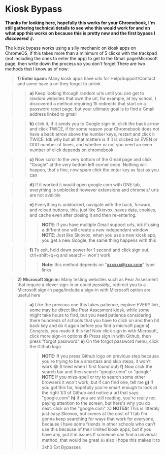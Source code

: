 # Kiosk Bypass
**Thanks for looking here, hopefully this works for your Chromebook, I'm still gathering technical details to see who this would work for and on what app this works on because this is pretty new and the first bypass I _discovered :)_.**

The kiosk bypass works using a silly mechanic on kiosk apps on ChromeOS, if this takes more than a minimum of 5 clicks with the trackpad (not including the ones to enter the app) to get to the Gmail page/Microsoft page, then write down the process so you don't forget
  There are two methods that I know as of now:
   
>**1) Enter spam:**
      Many kiosk apps have urls for Help/Support/Contact and some have a url they forgot to unlink.
     
>>**a)** Keep looking through random urls until you can get to random websites that own the url, for example, at my school, I discovered a method requiring 15 redirects that start on a password reset page, but your ultimate goal is to find a Gmail address linked to gmail
       
>>**b)** click it, if it sends you to Google sign-in, click the back arrow and click TWICE, if for some reason your Chromebook does not have a back arrow above the number keys, restart and click it TWICE. Idk why but all that matters is if it is clicked an EVEN or ODD number of times, and whether or not you need an even number of click depends on chromebook
       
>>**c)** Now scroll to the very bottom of the Gmail page and click "Google" at the very bottom left corner once. Nothing will happen, that's fine, now spam click the enter key as fast as you can
       
>>**d)** If it worked it would open google.com with ONE tab, everything is unblocked however extensions and chrome:// urls are not avalible
       
>>**e)** Everything is unblocked, navigate with the back, forward, and reload buttons, this, just like Skiovox, saves data, cookies, and cache even after closing it and then re-entering. 
>>>**NOTE**: If you have multiple Gmail support urls, idk if using a diffrent one will create a new independent window
>>>**NOTE**: Just like Skiovox, when you use a new kiosk app, you get a new Google, the same thing happens with this
       
>>**f)** To exit, hold down power for 1 second and click sign out, ctrl+shift+q+q and search+l won't work
>>>**Note**: this method depends on "xxxxxx@xxx.com" type links

>**2)** **Microsoft Sign in:**
> Many testing websites such as Pear Assesment that require a clever sign-in or could _possibly__ redirect you to a Microsoft sign-in page/include a sign-in with Microsoft option are useful here
>>**a)** Like the previous one this takes patience, explore EVERY link, some may be direct like Pear Assesment kiosk, while some might take hours to find, but you need patience considering there hundreds of schools that you have to click on and then hit back key and do it again  before you find a micrsoft page
>>**c)** Congrats, you made it this far! Now  click sign in with Microsoft, click more sign-in options
>>**d)** Press sign in with Github, then press "forgot password"
>>**e)** On the forgot password menu, click the Github logo
>>>**NOTE:** If you press Github logo on previous step because you're trying to be a smartass and skip steps, it won't work 😂 (I tried when I first found out)
>>**f)** Now click the search bar and then search "google.com" or "google"
>>>**NOTE** If you miss-spell or try to search some other browsers it won't work, but if can find one, tell me
>>**g)** If you got this far, hopefully you're smart enough to look at the right 1/3 of Github and notice a url that says "google.com"
>>**h)** If you are still reading, you're really not paying attention to the screen, but here's why you do next: click on the "google.com" :O
**NOTES:**
>This is litteraly just easy Skiovox, but comes at the cost of 1 tab
>I'm gonna keep searching for ways that work for everyone, because I have some friends in other schools who can't use this because of their limited kiosk apps, but if you have any, put it in issues
>If someone can find a universal method, that would be great 👍 also I hope this makes it to 3kh0 Ext Bypasses
